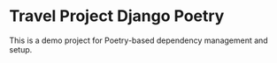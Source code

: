 # Travel Project Django Poetry

This is a demo project for Poetry-based dependency management and setup.
